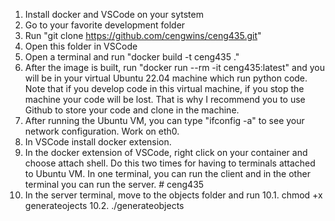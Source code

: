 1. Install docker and VSCode on your sytstem
2. Go to your favorite development folder 
3. Run "git clone https://github.com/cengwins/ceng435.git"
4. Open this folder in VSCode
5. Open a terminal and run "docker build -t ceng435 ."
6. After the image is built, run "docker run --rm -it  ceng435:latest" and you will be in your virtual Ubuntu 22.04 machine which run python code. Note that if you develop code in this virtual machine, if you stop the machine your code will be lost. That is why I recommend you to use Github to store your code and clone in the machine.
7. After running the Ubuntu VM, you can type "ifconfig -a" to see your network configuration. Work on eth0.
8. In VSCode install docker extension.
9. In the docker extension of VSCode, right click on your container and choose attach shell. Do this two times for having to terminals attached to Ubuntu VM. In one terminal, you can run the client and in the other terminal you can run the server. # ceng435
10. In the server terminal, move to the objects folder and run 
    10.1. chmod +x generateojects
    10.2. ./generateobjects
